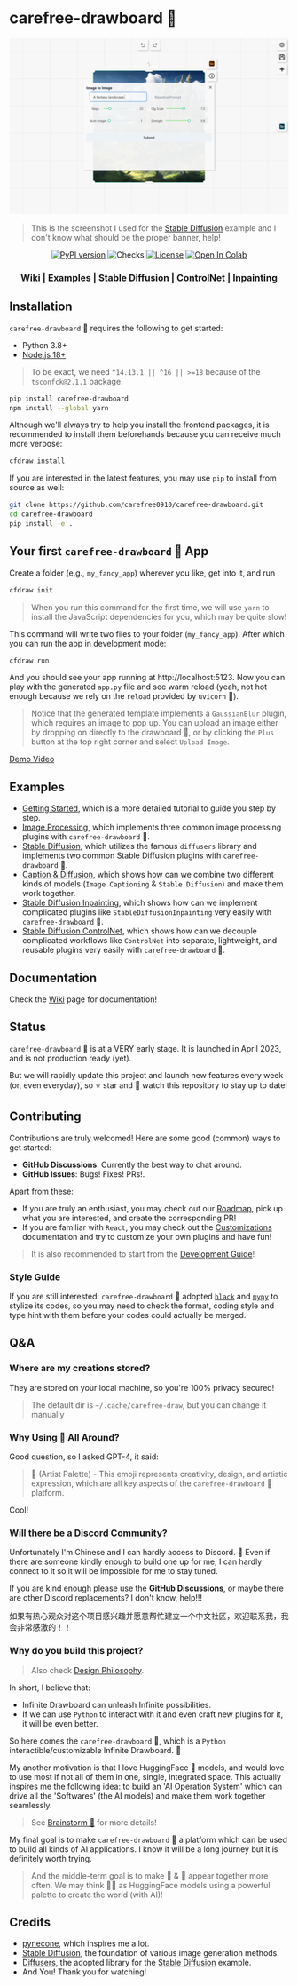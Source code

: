 # carefree-drawboard 🎨

![Stable Diffusion](examples/assets/stable-diffusion.png)

> This is the screenshot I used for the [Stable Diffusion](https://github.com/carefree0910/carefree-drawboard/tree/dev/examples/stable_diffusion) example and I don't know what should be the proper banner, help!

<div align="center">

[![PyPI version](https://badge.fury.io/py/carefree-drawboard.svg)](https://badge.fury.io/py/carefree-drawboard.svg)
![Checks](https://github.com/carefree0910/carefree-drawboard/actions/workflows/checks.yml/badge.svg)
[![License](https://img.shields.io/badge/License-Apache_2.0-yellowgreen.svg)](https://opensource.org/licenses/Apache-2.0)
[![Open In Colab](https://colab.research.google.com/assets/colab-badge.svg)](https://colab.research.google.com/github/carefree0910/carefree-drawboard/blob/dev/examples/server.ipynb)

### [Wiki](https://github.com/carefree0910/carefree-drawboard/wiki) | [Examples](https://github.com/carefree0910/carefree-drawboard/tree/dev/examples) | [Stable Diffusion](https://github.com/carefree0910/carefree-drawboard/tree/dev/examples/stable_diffusion) | [ControlNet](https://github.com/carefree0910/carefree-drawboard/tree/dev/examples/stable_diffusion_controlnet) | [Inpainting](https://github.com/carefree0910/carefree-drawboard/tree/dev/examples/stable_diffusion_inpainting)

<div align="left">

## Installation

`carefree-drawboard` 🎨 requires the following to get started:

* Python 3.8+
* [Node.js 18+](https://nodejs.org/en/)

> To be exact, we need `^14.13.1 || ^16 || >=18` because of the `tsconfck@2.1.1` package.

```bash
pip install carefree-drawboard
npm install --global yarn
```

Although we'll always try to help you install the frontend packages, it is recommended to install them beforehands because you can receive much more verbose:

```bash
cfdraw install
```

If you are interested in the latest features, you may use `pip` to install from source as well:

```bash
git clone https://github.com/carefree0910/carefree-drawboard.git
cd carefree-drawboard
pip install -e .
```

## Your first `carefree-drawboard` 🎨 App

Create a folder (e.g., `my_fancy_app`) wherever you like, get into it, and run

```bash
cfdraw init
```

> When you run this command for the first time, we will use `yarn` to install the JavaScript dependencies for you, which may be quite slow!

This command will write two files to your folder (`my_fancy_app`). After which you can run the app in development mode:

```bash
cfdraw run
```

And you should see your app running at http://localhost:5123. Now you can play with the generated `app.py` file and see warm reload (yeah, not hot enough because we rely on the `reload` provided by `uvicorn` 🤣).

> Notice that the generated template implements a `GaussianBlur` plugin, which requires an image to pop up. You can upload an image either by dropping on directly to the drawboard 🎨, or by clicking the `Plus` button at the top right corner and select `Upload Image`.

[Demo Video](https://user-images.githubusercontent.com/15677328/232184463-627c2cd7-728a-49ce-93c6-7c878edc27b9.mp4)

## Examples

* [Getting Started](https://github.com/carefree0910/carefree-drawboard/wiki/Getting-Started), which is a more detailed tutorial to guide you step by step.
* [Image Processing](https://github.com/carefree0910/carefree-drawboard/tree/dev/examples/image_processing), which implements three common image processing plugins with `carefree-drawboard` 🎨.
* [Stable Diffusion](https://github.com/carefree0910/carefree-drawboard/tree/dev/examples/stable_diffusion), which utilizes the famous `diffusers` library and implements two common Stable Diffusion plugins with `carefree-drawboard` 🎨.
* [Caption & Diffusion](https://github.com/carefree0910/carefree-drawboard/tree/dev/examples/caption_and_diffusion), which shows how can we combine two different kinds of models (`Image Captioning` & `Stable Diffusion`) and make them work together.
* [Stable Diffusion Inpainting](https://github.com/carefree0910/carefree-drawboard/tree/dev/examples/stable_diffusion_inpainting), which shows how can we implement complicated plugins like `StableDiffusionInpainting` very easily with `carefree-drawboard` 🎨.
* [Stable Diffusion ControlNet](https://github.com/carefree0910/carefree-drawboard/tree/dev/examples/stable_diffusion_controlnet), which shows how can we decouple complicated workflows like `ControlNet` into separate, lightweight, and reusable plugins very easily with `carefree-drawboard` 🎨.

## Documentation

Check the [Wiki](https://github.com/carefree0910/carefree-drawboard/wiki) page for documentation!

## Status

`carefree-drawboard` 🎨 is at a VERY early stage. It is launched in April 2023, and is not production ready (yet).

But we will rapidly update this project and launch new features every week (or, even everyday), so ⭐ star and 👀 watch this repository to stay up to date!

## Contributing

Contributions are truly welcomed! Here are some good (common) ways to get started:

* **GitHub Discussions**: Currently the best way to chat around.
* **GitHub Issues**: Bugs! Fixes! PRs!.

Apart from these:
* If you are truly an enthusiast, you may check out our [Roadmap](https://github.com/carefree0910/carefree-drawboard/wiki/Roadmap), pick up what you are interested, and create the corresponding PR!
* If you are familiar with `React`, you may check out the [Customizations](https://github.com/carefree0910/carefree-drawboard/wiki/Customizations) documentation and try to customize your own plugins and have fun!

> It is also recommended to start from the [Development Guide](https://github.com/carefree0910/carefree-drawboard/wiki/Development-Guide)!

### Style Guide

If you are still interested: `carefree-drawboard` 🎨 adopted [`black`](https://github.com/psf/black) and [`mypy`](https://github.com/python/mypy) to stylize its codes, so you may need to check the format, coding style and type hint with them before your codes could actually be merged.

## Q&A

### Where are my creations stored?

They are stored on your local machine, so you're 100% privacy secured!

> The default dir is `~/.cache/carefree-draw`, but you can change it manually 

### Why Using 🎨 All Around?

Good question, so I asked GPT-4, it said:

> 🎨 (Artist Palette) - This emoji represents creativity, design, and artistic expression, which are all key aspects of the `carefree-drawboard` 🎨 platform.

Cool!

### Will there be a Discord Community?

Unfortunately I'm Chinese and I can hardly access to Discord. 🤣 Even if there are someone kindly enough to build one up for me, I can hardly connect to it so it will be impossible for me to stay tuned.

If you are kind enough please use the **GitHub Discussions**, or maybe there are other Discord replacements? I don't know, help!!!

如果有热心观众对这个项目感兴趣并愿意帮忙建立一个中文社区，欢迎联系我，我会非常感激的！！

### Why do you build this project?

> Also check [Design Philosophy](https://github.com/carefree0910/carefree-drawboard/wiki/Design-Philosophy).

In short, I believe that:
* Infinite Drawboard can unleash Infinite possibilities.
* If we can use `Python` to interact with it and even craft new plugins for it, it will be even better.

So here comes the `carefree-drawboard` 🎨, which is a `Python` interactible/customizable Infinite Drawboard. 🎉

My another motivation is that I love HuggingFace 🤗 models, and would love to use most if not all of them in one, single, integrated space. This actually inspires me the following idea: to build an 'AI Operation System' which can drive all the 'Softwares' (the AI models) and make them work together seamlessly.

> See [Brainstorm 🧠](https://github.com/carefree0910/carefree-drawboard/wiki/Brainstorm-%F0%9F%A7%A0) for more details!

My final goal is to make `carefree-drawboard` 🎨 a platform which can be used to build all kinds of AI applications. I know it will be a long journey but it is definitely worth trying.

> And the middle-term goal is to make 🤗 & 🎨 appear together more often. We may think 🤗🎨 as HuggingFace models using a powerful palette to create the world (with AI)!

## Credits

- [pynecone](https://github.com/pynecone-io/pynecone), which inspires me a lot.
- [Stable Diffusion](https://github.com/CompVis/stable-diffusion), the foundation of various image generation methods.
- [Diffusers](https://github.com/huggingface/diffusers), the adopted library for the [Stable Diffusion](https://github.com/carefree0910/carefree-drawboard/tree/dev/examples/stable_diffusion) example.
- And You! Thank you for watching!

